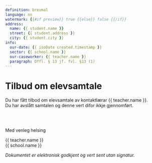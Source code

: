 ```yaml
---
definition: brevmal
language: nn
watermark: {{#if preview}} true {{else}} false {{/if}}
address:
  name: {{ student.name }}
  street: {{ student.address }}
  city: {{ student.city }}
info:
  our-date: {{ isoDate created.timestamp }}
  sector: {{ school.name }}
  our-caseworker: {{ teacher.name }}
  paragraph: Offl. § 13 jf. fvl. §13 (1)
---
```


# Tilbud om elevsamtale

Du har fått tilbod om elevsamtale av kontaktlærar {{ teacher.name }}.<br />
Du har avslått samtalen og denne vert difor ikkje gjennomført.

<br/>
<br/>

Med venleg helsing

{{ teacher.name }}<br />
{{ school.name }}<br />

*Dokumentet er elektronisk godkjent og vert sent utan signatur.*
